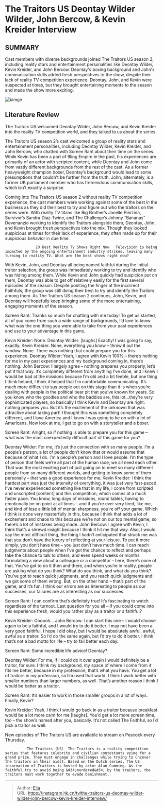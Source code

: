 # The Traitors US Deontay Wilder Wilder, John Bercow, &amp; Kevin Kreider Interview


## SUMMARY 



  Cast members with diverse backgrounds joined The Traitors US season 2, including reality stars and entertainment personalities like Deontay Wilder, Kevin Kreider, and John Bercow.   Deontay&#39;s boxing background and John&#39;s communication skills added fresh perspectives to the show, despite their lack of reality TV competition experience.   Deontay, John, and Kevin were suspected at times, but they brought entertaining moments to the season and made the show more exciting.  

![iamge](https://static1.srcdn.com/wordpress/wp-content/uploads/2024/01/retitled_-the-traitors-us_-deontay-wilder-wilder-john-bercow-kevin-kreider-interview.jpg)

## Literature Review

The Traitors US welcomed Deontay Wilder, John Bercow, and Kevin Kreider into the reality TV competition world, and they talked to us about the series.




The Traitors US season 2’s cast welcomed a group of reality stars and entertainment personalities, including Deontay Wilder, Kevin Kreider, and John Bercow, who chatted with Screen Rant about their time on the series. While Kevin has been a part of Bling Empire in the past, his experiences are primarily of an actor with scripted content, while Deontay and John come from vastly different backgrounds from the rest of the cast. As a former heavyweight champion boxer, Deontay’s background would lead to some presumptions that couldn’t be further from the truth. John, alternately, is a former UK parliament member who has tremendous communication skills, which isn’t exactly a surprise.




Coming into The Traitors US season 2 without reality TV competition experience, the cast members were working against some of the best in the business as they did their best to try and figure out who the traitors on the series were. With reality TV titans like Big Brother’s Janelle Pierzina, Survivor’s Sandra Diaz-Twine, and The Challenge’s Johnny “Bananas” Devenanzio working to identify the Traitors alongside them, Deontay, John, and Kevin brought fresh perspectives into the mix. Though they looked suspicious at times for their lack of experience, they often made up for their suspicious behavior in due time.

                  20 Best Reality TV Shows Right Now   Television is being impacted by the ongoing entertainment industry strikes, leaving many turning to reality TV. What are the best shows right now?   

With Kevin, John, and Deontay all being named faithful during the initial traitor selection, the group was immediately working to try and identify who was hiding among them. While Kevin and John quickly had suspicion put on them, Deontay was able to get off relatively easily for the first several episodes of the season. Despite pointing the finger at the incorrect Faithfuls, the group was still doing their best to try and identify the Traitors among them. As The Traitors US season 2 continues, John, Kevin, and Deontay will hopefully keep bringing some of the more entertaining, engaging moments of the season.




Screen Rant: Thanks so much for chatting with me today! To get us started, all of you come from such a wide range of backgrounds, I’d love to know what was the one thing you were able to take from your past experiences and use to your advantage in this game.


Kevin Kreider: None.
Deontay Wilder: [laughs] Exactly! I was going to say, exactly.
Kevin Kreider: None, everything you know – throw it out the window. None. There was nothing that could prepare you for this experience.
Deontay Wilder: Yeah, I agree with Kevin 100% – there’s nothing for me in my past experiences and my background coming in, there’s nothing.
John Bercow: I largely agree – nothing prepares you properly, let’s put it that way. It’s completely different from anything I’ve done, and I knew I would be bad at the missions because I’m old and a bit feeble, but one thing I think helped, I think it helped that I’m comfortable communicating. It’s much more difficult to sus people out on this stage than it is when you’re dealing with people in the political bear pit that you’ve known for years.
So you know who the goodies and who the baddies are, this lot…they’re very sophisticated players, so basically I think Kevin and Deontay are right: nothing prepares you. But it’s the excitement of the unknown that was attractive about taking part! I thought this was something completely different, and I love America and I knew I was going to be on with a lot of Americans. Now look at me, I get to go on with a storyteller and a boxer.





Screen Rant: Alright, so if nothing is able to prepare you for this game – what was the most unexpectedly difficult part of this game for you?


Deontay Wilder: For me, it’s just the connection with so many people. I’m a people’s person, a lot of people don’t know that or would assume that because of what I do. I’m a people’s person and I love people. I’m the type of person that feels we’re all part of the human race, we all need each other. That was the most exciting part of just going on to meet so many different people from so many different worlds, and getting to know some of them personally – that was a good experience for me.
Kevin Kreider: I think the hardest part was just the intensity of everything, it was just very fast-paced. I’ve never experienced something like that in my life, I come from scripted and unscripted [content] and this competition, which comes at a much faster pace. You know, long days of missions, round tables, having to emotionally be on point at all times – and if you’re ever very tired, like me, and kind of lose a little bit of mental sharpness, you’re off your game. Which I think is done very masterfully in this, because I think that adds a lot of excitement and chaos to this because we’re not on our top mental game, so there’s a lot of mistakes being made.
John Bercow: I agree with Kevin, I think that’s a shrewd insight because I think it hit me that way. Also, I would say the most difficult thing, the thing I hadn’t anticipated that struck me was that you don’t have the luxury of reflecting at your leisure. To put it more simply, you don’t have time – you just don’t have much time. I can reach judgments about people when I’ve got the chance to reflect and perhaps take the chance to talk to others, and even spend weeks or months formulating a view about a colleague or a competitor – here, there’s none of that.
You’ve got to do it then and there, and when you’re in reality, people are asking what do you think? What do you think, and what do you think? You’ve got to reach quick judgments, and you reach quick judgments and we got some of them wrong. But, on the other hand – that’s part of the game, and it’s fun. I think our errors are as interesting to people as our successes, our failures are as interesting as our successes.





Screen Rant: I can confirm that’s definitely true! It’s fascinating to watch regardless of the turnout. Last question for you all – if you could come into this experience fresh, would you rather play as a traitor or a faithful?


Kevin Kreider: Oooooh…
John Bercow: I can start this one – I would choose again to be a faithful, and I would try to do it better. I may not have been a very good faithful, I hope I did okay, but I would be absolutely awful, awful, awful as a traitor. So I’d do the same again, but I’d try to do it better. I think that’s not a bad motto for life – try to fail better each day.


Screen Rant: Some incredible life advice! Deontay?


Deontay Wilder: For me, if I could do it over again I would definitely be a traitor, for sure. I think my background, my space of where I come from it fits me better, because in my profession, that’s what you have. You get a lot of traitors in my profession, so I’m used that world, I think I work better with smaller numbers than larger numbers, as well. That’s another reason I think I would be better as a traitor.





Screen Rant: It’s easier to work in those smaller groups in a lot of ways. Finally, Kevin?


Kevin Kreider: Yeah, I think I would go back in as a traitor because breakfast would be a lot more calm for me [laughs]. You’d get a lot more screen time, too – the show’s named after you, basically. It’s not called The Faithful, so I’d pick a traitor as well.




New episodes of The Traitors US are available to stream on Peacock every Thursday.




              The Traitors (US)  The Traitors is a reality competition series that features celebrity and civilian contestants vying for a grand prize. They must engage in challenges while trying to uncover the traitors in their midst. Based on the Dutch series, The US incarnation of Traitors is hosted by actor Alan Cumming. As the faithful try to avoid being &#34;murdered&#34; by the traitors, the traitors must work together to evade banishment.   


---

> Author: [Ella](https://instagram.hk.cn/)  
> URL: https://instagram.hk.cn/tv/the-traitors-us-deontay-wilder-wilder-john-bercow-kevin-kreider-interview/  

